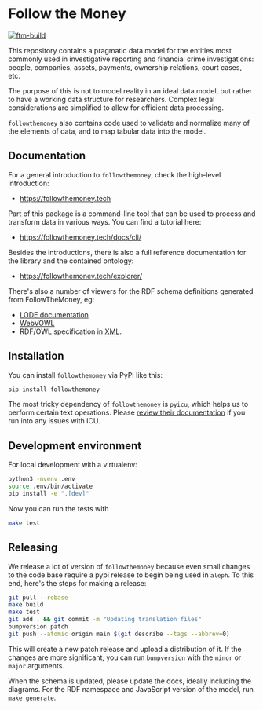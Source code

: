 # Follow the Money

[![ftm-build](https://github.com/opensanctions/followthemoney/actions/workflows/build.yml/badge.svg)](https://github.com/opensanctions/followthemoney/actions/workflows/build.yml)

This repository contains a pragmatic data model for the entities most commonly used in investigative reporting and financial crime investigations: people, companies, assets, payments, ownership relations, court cases, etc.

The purpose of this is not to model reality in an ideal data model, but rather to have a working data structure for researchers. Complex legal considerations are simplified to allow for efficient data processing.

`followthemoney` also contains code used to validate and normalize many of the elements of data, and to map tabular data into the model.

## Documentation

For a general introduction to `followthemoney`, check the high-level introduction:

* https://followthemoney.tech

Part of this package is a command-line tool that can be used to process and
transform data in various ways. You can find a tutorial here:

* https://followthemoney.tech/docs/cli/

Besides the introductions, there is also a full reference documentation for the
library and the contained ontology: 

* https://followthemoney.tech/explorer/

There's also a number of viewers for the RDF schema definitions generated from FollowTheMoney, eg:

* [LODE documentation](http://150.146.207.114/lode/extract?url=https%3A%2F%2Ffollowthemoney.tech%2Fns%2Fftm.xml&owlapi=true&imported=true&lang=en)
* [WebVOWL](https://service.tib.eu/webvowl/#iri=https://followthemoney.tech/ns/ftm.xml)
* RDF/OWL specification in [XML](https://followthemoney.tech/ns/ftm.xml).

## Installation

You can install `followthemomey` via PyPI like this:

```bash
pip install followthemoney
```

The most tricky dependency of `followthemoney` is `pyicu`, which helps us to perform certain text operations. Please [review their documentation](https://gitlab.pyicu.org/main/pyicu#installing-pyicu) if you run into any issues with ICU.

## Development environment

For local development with a virtualenv:

```bash
python3 -mvenv .env
source .env/bin/activate
pip install -e ".[dev]"
```

Now you can run the tests with

```bash
make test
```

## Releasing

We release a lot of version of `followthemoney` because even small changes to the code base require a pypi release to begin being used in `aleph`. To this end, here's the steps for making a release:

```bash
git pull --rebase
make build
make test
git add . && git commit -m "Updating translation files"
bumpversion patch
git push --atomic origin main $(git describe --tags --abbrev=0)
```

This will create a new patch release and upload a distribution of it. If the changes are more significant, you can run `bumpversion` with the `minor` or `major` arguments.

When the schema is updated, please update the docs, ideally including the diagrams. For the RDF namespace and JavaScript version of the model, run `make generate`.
